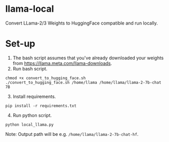 # llama-local
Convert LLama-2/3 Weights to HuggingFace compatible and run locally.

# Set-up
1. The bash script assumes that you've already downloaded your weights from https://llama.meta.com/llama-downloads.
2. Run bash script.
```
chmod +x convert_to_hugging_face.sh
./convert_to_hugging_face.sh /home/llama /home/llama/llama-2-7b-chat 7B
```
3. Install requirements.
```
pip install -r requirements.txt
```
4. Run python script.
```
python local_llama.py
```


Note: Output path will be e.g. `/home/llama/llama-2-7b-chat-hf`.